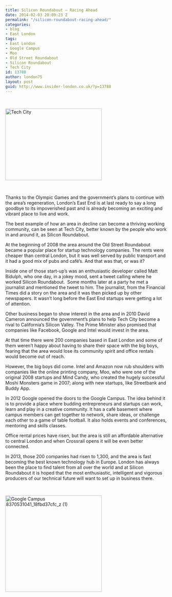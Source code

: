 ```yaml
---
title: Silicon Roundabout – Racing Ahead
date: 2014-02-03 20:09:23 Z
permalink: "/silicon-roundabout-racing-ahead/"
categories:
- blog
- East London
tags:
- East London
- Google Campus
- Moo
- Old Street Roundabout
- Silicon Roundabout
- Tech City
id: 13788
author: london75
layout: post
guid: http://www.insider-london.co.uk/?p=13788
---
```


&nbsp;

[<img class="alignnone size-medium wp-image-13790" alt="Tech City" src="http://www.insider-london.co.uk/wp-content/uploads/2014/02/Tech-City-300x223.jpg" width="300" height="223" />](http://www.insider-london.co.uk/wp-content/uploads/2014/02/Tech-City.jpg)

&nbsp;

Thanks to the Olympic Games and the government’s plans to continue with the area’s regeneration, London’s East End is at last ready to say a long goodbye to its impoverished past and is already becoming an exciting and vibrant place to live and work.

The best example of how an area in decline can become a thriving working community, can be seen <span class="GINGER_SOFTWARE_mark" id="59e957eb-a5db-4d67-88e5-42d395f3ec28">at</span> Tech City, better known by the people who work in and around it, as Silicon Roundabout.

At the beginning of 2008 the area around the Old Street Roundabout became a popular place for startup technology companies. The rents were cheaper than central London, but it was well served by public transport and it had a good mix of pubs and café’s. And that was that, or was it?

Inside one of those start-up’s was an enthusiastic developer called Matt Bidulph, who one day, in a jokey mood, sent a tweet calling where he worked Silicon Roundabout.  Some months later at a party he met a journalist and mentioned the tweet to him. The journalist, from the Financial Times did a story on the area and it was then picked up by other newspapers. It wasn&#8217;t long before the East End startups were getting a lot of attention.

Other business began to show interest in the area and in 2010 David Cameron announced the government’s plans to help Tech City become a rival to California’s Silicon Valley. The Prime Minister also promised that companies like Facebook, Google and Intel would invest in the area.

At that time there were 200 companies based in East London and some of them weren’t happy about having to share their space with the big boys, fearing that the area would lose its community spirit and office rentals would become out of reach.

However, the big boys did come. Intel and Amazon now rub shoulders with companies like the online printing company, Moo, who were one of the original 2008 startups and Mind Candy, who created the hugely successful Moshi Monsters game in 2007; along with new startups, like <span class="GINGER_SOFTWARE_mark" id="96ce2977-1445-4add-bfbc-5c91ef46da4d">Streetbank</span> and Buddy App.

In 2012 Google opened the doors to the Google Campus. The idea behind it is to provide a place where budding entrepreneurs and startups can work, learn and play in a creative community. It has a café basement where campus members can get together to network, share ideas, or challenge each other to a game of table football. It also holds events and conferences, mentoring and skills classes.

Office rental prices have risen, but the area is still an affordable alternative to central London and when Crossrail opens it will be even better connected.

In 2013, those 200 companies had risen to 1,300, and the area is fast becoming the best known technology hub in Europe. London has always been the place to find talent from all over the world and at Silicon Roundabout it is hoped that the most enthusiastic, intelligent and vigorous producers of our technical future will want to set up in business there.

&nbsp;

[<img class="alignnone size-medium wp-image-13791" alt="Google Campus 8370531041_18fbd37cfc_z (1)" src="http://www.insider-london.co.uk/wp-content/uploads/2014/02/Google-Campus-8370531041_18fbd37cfc_z-1-300x300.jpg" width="300" height="300" />](http://www.insider-london.co.uk/wp-content/uploads/2014/02/Google-Campus-8370531041_18fbd37cfc_z-1.jpg)

&nbsp;

&nbsp;

&nbsp;